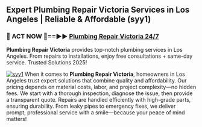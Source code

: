## Expert Plumbing Repair Victoria Services in Los Angeles | Reliable & Affordable (syy1)  

<h3>🚿 ACT NOW 🌟==►► <a href="https://tinyurl.com/2ne6vx2x" rel="nofollow">Plumbing Repair Victoria 24/7</a></h3>

**Plumbing Repair Victoria** provides top-notch plumbing services in Los Angeles. From repairs to installations, enjoy free consultations + same-day service. Trusted Solutions 2025!

[![syy1](https://i.imgur.com/4PFF4AK.jpeg)](https://tinyurl.com/2ne6vx2x)
When it comes to **Plumbing Repair Victoria**, homeowners in Los Angeles trust expert solutions that combine quality and affordability. Our pricing depends on material costs, labor, and project complexity—no hidden fees. We start with a thorough inspection, diagnose the issue, then provide a transparent quote. Repairs are handled efficiently with high-grade parts, ensuring durability. From leaky pipes to emergency fixes, we deliver prompt, professional service with a smile—because your peace of mind matters!